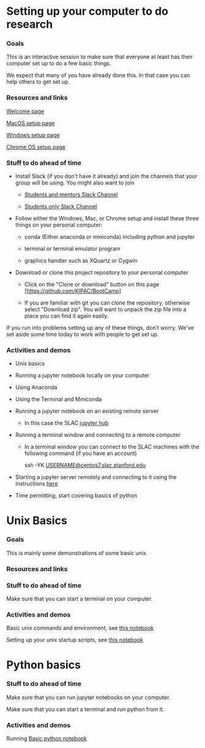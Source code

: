 # Setting up your computer to do research

### Goals

This is an interactive session to make sure that everyone at least has their computer set up to do a few basic things.  

We expect that many of you have already done this.  In that case you can help others to get set up.

### Resources and links

[Welcome page](../../README.md)

[MacOS setup page](../macos_setup.md)

[Windows setup page](../windows_setup.md)

[Chrome OS setup page](../chrome_os_setup.md)

### Stuff to do ahead of time

- Install Slack (if you don't have it already) and join the channels that your group will be using.  You might also want to join

  - [Students and mentors Slack Channel](https://KIPAC.slack.com/messages/summer-students-plus-mentors)

  - [Students only Slack Channel](https://KIPAC.slack.com/messages/summer-students)

- Follow either the Windows, Mac, or Chrome setup and install these three things on your personal computer:

   - conda (Either anaconda or miniconda) including python and jupyter 

   - terminal or terminal emulator program

   - graphics handler such as XQuartz or Cygwin
   
- Download or clone this project repository to your personal computer

    - Click on the "Clone or download" button on this page [https://github.com/KIPAC/BootCamp]  
    
    - If you are familiar with git you can clone the repository, otherwise select "Download zip".  You will want to unpack the zip file into a place you can find it again easily.

If you run into problems setting up any of these things, don't worry.  We've set aside some time today to work with people to get set up.

### Activities and demos

- Unix basics
-  Running a jupyter notebook locally on your computer

  - Using Anaconda
 
  - Using the Terminal and Miniconda

- Running a jupyter notebook on an existing remote server 

  - In this case the SLAC [jupyter hub](https://jupyter.slac.stanford.edu/)

- Running a terminal window and connecting to a remote computer

  - In a terminal window you can connect to the SLAC machines with the following command (if you have an account)
  
      ssh -YK USERNAME@centos7.slac.stanford.edu

- Starting a jupyter server remotely and connecting to it using the instructions [here](../jupyter_tunnel.md)
- Time permitting, start covering basics of python

# Unix Basics

### Goals

This is mainly some demonstrations of some basic unix.

### Resources and links

### Stuff to do ahead of time

Make sure that you can start a terminal on your computer.

### Activities and demos

Basic unix commands and environment, see [this notebook](../../Unix/Unix%20(1).ipynb)

Setting up your unix startup scripts, see [this notebook](../../Unix/Unix%20(2).ipynb)

# Python basics

### Stuff to do ahead of time

Make sure that you can run jupyter notebooks on your computer.  

Make sure that you can start a terminal and run python from it.

### Activities and demos

Running [Basic python notebook](../../Python/Python%20(1).ipynb)


